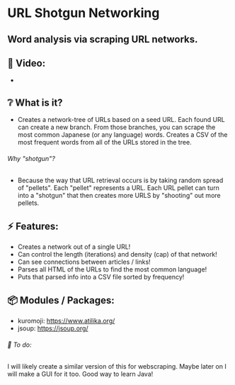 # URL Shotgun Networking

## Word analysis via scraping URL networks.

## :cinema: Video:
* 

## :grey_question: What is it?
* Creates a network-tree of URLs based on a seed URL. Each found URL can create a new branch. From those branches, you can scrape the most common Japanese (or any language) words. Creates a CSV of the most frequent words from all of the URLs stored in the tree.
###### Why "shotgun"?
* Because the way that URL retrieval occurs is by taking random spread of "pellets". Each "pellet" represents a URL. Each URL pellet can turn into a "shotgun" that then creates more URLS by "shooting" out more pellets.

## :zap: Features:
* Creates a network out of a single URL!
* Can control the length (iterations)  and density (cap) of that network!
* Can see connections between articles / links!
* Parses all HTML of the URLs to find the most common language!
* Puts that parsed info into a CSV file sorted by frequency!

## :package: Modules / Packages:
* kuromoji: https://www.atilika.org/
* jsoup: https://jsoup.org/

###### :hammer: To do:
I will likely create a similar version of this for webscraping. Maybe later on I will make a GUI for it too. Good way to learn Java!

